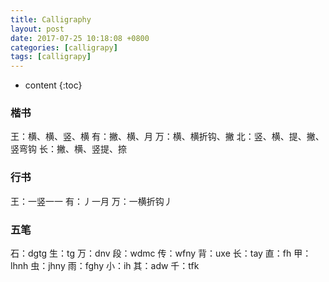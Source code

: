 ```yaml
---
title: Calligraphy
layout: post
date: 2017-07-25 10:18:08 +0800
categories: [calligrapy]
tags: [calligrapy]
---
```



* content
{:toc}                                                                                                          











### 楷书

王：横、横、竖、横
有：撇、横、月
万：横、横折钩、撇
北：竖、横、提、撇、竖弯钩
长：撇、横、竖提、捺
### 行书

王：一竖一一
有：丿一月
万：一横折钩丿


### 五笔

石：dgtg
生：tg
万：dnv
段：wdmc
传：wfny
背：uxe
长：tay
直：fh
甲：lhnh
虫：jhny
雨：fghy
小：ih
其：adw
千：tfk
